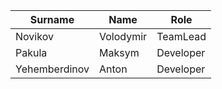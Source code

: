 | Surname         | Name        | Role        |
|-----------------|-------------|-------------|
| Novikov         | Volodymir   | TeamLead    |
| Pakula          | Maksym      | Developer   |
| Yehemberdinov   | Anton       | Developer   |

